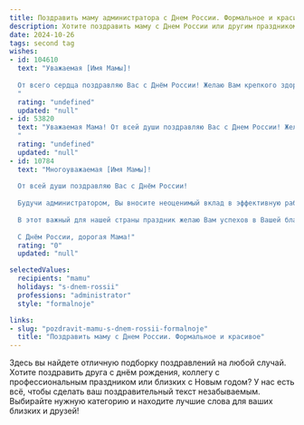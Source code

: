 ```yaml
---
title: Поздравить маму администратора с Днем России. Формальное и красивое
description: Хотите поздравить маму с Днем России или другим праздником? Наш ИИ создаст незабываемое поздравление, а вы обязательно выделитесь среди других.  
date: 2024-10-26
tags: second tag
wishes:
- id: 104610
  text: "Уважаемая [Имя Мамы]!
  
  От всего сердца поздравляю Вас с Днём России! Желаю Вам крепкого здоровья, благополучия и мирного неба над головой. Пусть Ваш профессионализм как администратора всегда ценится и уважается, а работа приносит удовлетворение и радость. С праздником!
  "
  rating: "undefined"
  updated: "null"
- id: 53820
  text: "Уважаемая Мама! От всей души поздравляю Вас с Днем России! Желаю Вам крепкого здоровья, благополучия, успехов в работе и, конечно же, мира и добра!
  "
  rating: "undefined"
  updated: "null"
- id: 10784
  text: "Многоуважаемая [Имя Мамы]!
  
  От всей души поздравляю Вас с Днём России!
  
  Будучи администратором, Вы вносите неоценимый вклад в эффективную работу нашего коллектива и процветание организации. Ваш профессионализм, ответственный подход и умение находить общий язык со всеми коллегами являются примером для подражания.
  
  В этот важный для нашей страны праздник желаю Вам успехов в Вашей благородной деятельности, реализации всех намеченных планов и крепкого здоровья. Пусть Ваша работа приносит Вам удовлетворение и признание, а Ваша семья и близкие окружают Вас любовью и заботой.
  
  С Днём России, дорогая Мама!"
  rating: "0"
  updated: "null"

selectedValues:
  recipients: "mamu"
  holidays: "s-dnem-rossii"
  professions: "administrator"
  style: "formalnoje"

links:
- slug: "pozdravit-mamu-s-dnem-rossii-formalnoje"
  title: "Поздравить маму с Днем России. Формальное и красивое"
---
```


Здесь вы найдете отличную подборку поздравлений на любой случай. 
Хотите поздравить друга с днём рождения, коллегу с профессиональным праздником или близких с Новым годом? У нас есть всё, чтобы сделать ваш поздравительный текст незабываемым. Выбирайте нужную категорию и находите лучшие слова для ваших близких и друзей!
